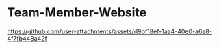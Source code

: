 # Team-Member-Website



https://github.com/user-attachments/assets/d9bf18ef-1aa4-40e0-a6a8-4f7fb448a42f

